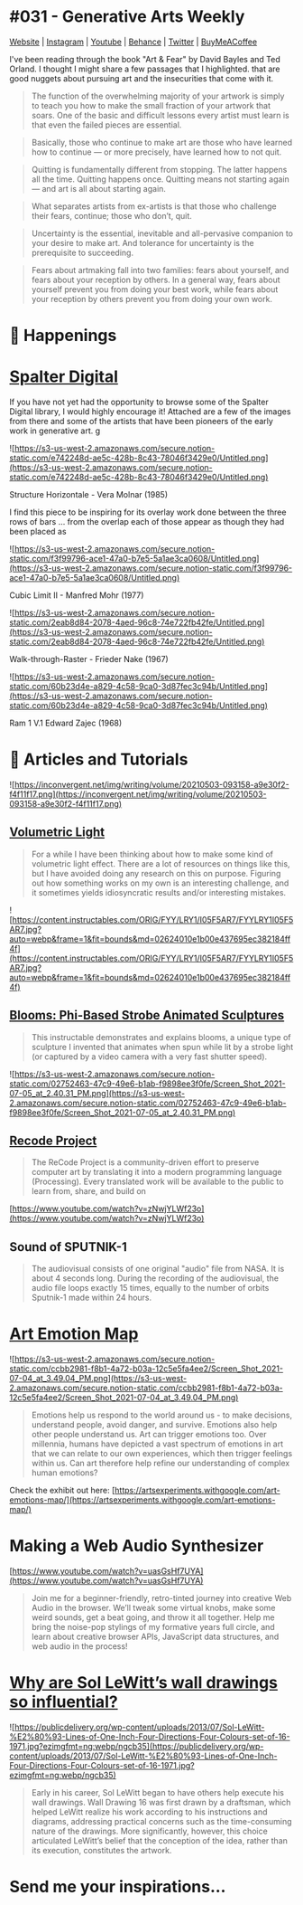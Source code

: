# #031 - Generative Arts Weekly

[Website](https://www.generativecollective.com/) |  [Instagram](https://www.instagram.com/generate.collective/) | [Youtube](https://www.youtube.com/channel/UCBOYyqA-mqyoTSJ8pO9sQiA) | [Behance](https://www.behance.net/generatecoll) | [Twitter](https://twitter.com/generatecoll) | [BuyMeACoffee](https://www.buymeacoffee.com/generatecoll)

I've been reading through the book "Art & Fear" by David Bayles and Ted Orland. I thought I might share a few passages that I highlighted.  that are good nuggets about pursuing art and the insecurities that come with it. 

> The function of the overwhelming majority of your artwork is simply to teach you how to make the small fraction of your artwork that soars. One of the basic and difficult lessons every artist must learn is that even the failed pieces are essential.
> 

                                                                                                                                                                                                                                                                                                                                                                                                                                                                                                                                                                                                                                                                                                                                                                                                                                                                                                                                                                                                                                                                                                                                                                                                                                                                                         

> Basically, those who continue to make art are those who have learned how to continue — or more precisely, have learned how to not quit.
> 

> Quitting is fundamentally different from stopping. The latter happens all the time. Quitting happens once. Quitting means not starting again — and art is all about starting again.
> 

> What separates artists from ex-artists is that those who challenge their fears, continue; those who don’t, quit.
> 

> Uncertainty is the essential, inevitable and all-pervasive companion to your desire to make art. And tolerance for uncertainty is the prerequisite to succeeding.
> 

> Fears about artmaking fall into two families: fears about yourself, and fears about your reception by others. In a general way, fears about yourself prevent you from doing your best work, while fears about your reception by others prevent you from doing your own work.
> 

# 📰 Happenings

# [Spalter Digital](https://spalterdigital.com/artworks/)

If you have not yet had the opportunity to browse some of the Spalter Digital library, I would highly encourage it! Attached are a few of the images from there and some of the artists that have been pioneers of the early work in generative art. g

![https://s3-us-west-2.amazonaws.com/secure.notion-static.com/e742248d-ae5c-428b-8c43-78046f3429e0/Untitled.png](https://s3-us-west-2.amazonaws.com/secure.notion-static.com/e742248d-ae5c-428b-8c43-78046f3429e0/Untitled.png)

Structure Horizontale - Vera Molnar (1985) 

I find this piece to be inspiring for its overlay work done between the three rows of bars ... from the overlap each of those appear as though they had been placed as 

![https://s3-us-west-2.amazonaws.com/secure.notion-static.com/f3f99796-ace1-47a0-b7e5-5a1ae3ca0608/Untitled.png](https://s3-us-west-2.amazonaws.com/secure.notion-static.com/f3f99796-ace1-47a0-b7e5-5a1ae3ca0608/Untitled.png)

Cubic Limit II - Manfred Mohr (1977)  

         

![https://s3-us-west-2.amazonaws.com/secure.notion-static.com/2eab8d84-2078-4aed-96c8-74e722fb42fe/Untitled.png](https://s3-us-west-2.amazonaws.com/secure.notion-static.com/2eab8d84-2078-4aed-96c8-74e722fb42fe/Untitled.png)

Walk-through-Raster - Frieder Nake (1967)

![https://s3-us-west-2.amazonaws.com/secure.notion-static.com/60b23d4e-a829-4c58-9ca0-3d87fec3c94b/Untitled.png](https://s3-us-west-2.amazonaws.com/secure.notion-static.com/60b23d4e-a829-4c58-9ca0-3d87fec3c94b/Untitled.png)

Ram 1 V.1 Edward Zajec (1968) 

# 🔖 Articles and Tutorials

![https://inconvergent.net/img/writing/volume/20210503-093158-a9e30f2-f4f11f17.png](https://inconvergent.net/img/writing/volume/20210503-093158-a9e30f2-f4f11f17.png)

## [Volumetric Light](https://inconvergent.net/2021/volumetric-light/)

> For a while I have been thinking about how to make some kind of volumetric light effect. There are a lot of resources on things like this, but I have avoided doing any research on this on purpose. Figuring out how something works on my own is an interesting challenge, and it sometimes yields idiosyncratic results and/or interesting mistakes.
> 

![https://content.instructables.com/ORIG/FYY/LRY1/I05F5AR7/FYYLRY1I05F5AR7.jpg?auto=webp&frame=1&fit=bounds&md=02624010e1b00e437695ec382184ff4f](https://content.instructables.com/ORIG/FYY/LRY1/I05F5AR7/FYYLRY1I05F5AR7.jpg?auto=webp&frame=1&fit=bounds&md=02624010e1b00e437695ec382184ff4f)

## [Blooms: Phi-Based Strobe Animated Sculptures](https://www.instructables.com/Blooming-Zoetrope-Sculptures/)

> This instructable demonstrates and explains blooms, a unique type of sculpture I invented that animates when spun while lit by a strobe light (or captured by a video camera with a very fast shutter speed).
> 

![https://s3-us-west-2.amazonaws.com/secure.notion-static.com/02752463-47c9-49e6-b1ab-f9898ee3f0fe/Screen_Shot_2021-07-05_at_2.40.31_PM.png](https://s3-us-west-2.amazonaws.com/secure.notion-static.com/02752463-47c9-49e6-b1ab-f9898ee3f0fe/Screen_Shot_2021-07-05_at_2.40.31_PM.png)

## [Recode Project](http://recodeproject.com/)

> The ReCode Project is a community-driven effort to preserve computer art by translating it into a modern programming language (Processing). Every translated work will be available to the public to learn from, share, and build on
> 

[https://www.youtube.com/watch?v=zNwjYLWf23o](https://www.youtube.com/watch?v=zNwjYLWf23o)

## Sound of SPUTNIK-1

> The audiovisual consists of one original "audio" file from NASA. It is about 4 seconds long. During the recording of the audiovisual, the audio file loops exactly 15 times, equally to the number of orbits Sputnik-1 made within 24 hours.
> 

# [Art Emotion Map](https://experiments.withgoogle.com/art-emotions-map)

![https://s3-us-west-2.amazonaws.com/secure.notion-static.com/ccbb2981-f8b1-4a72-b03a-12c5e5fa4ee2/Screen_Shot_2021-07-04_at_3.49.04_PM.png](https://s3-us-west-2.amazonaws.com/secure.notion-static.com/ccbb2981-f8b1-4a72-b03a-12c5e5fa4ee2/Screen_Shot_2021-07-04_at_3.49.04_PM.png)

> Emotions help us respond to the world around us - to make decisions, understand people, avoid danger, and survive. Emotions also help other people understand us.
Art can trigger emotions too. Over millennia, humans have depicted a vast spectrum of emotions in art that we can relate to our own experiences, which then trigger feelings within us. Can art therefore help refine our understanding of complex human emotions?
> 

Check the exhibit out here: [https://artsexperiments.withgoogle.com/art-emotions-map/](https://artsexperiments.withgoogle.com/art-emotions-map/)

# **Making a Web Audio Synthesizer**

[https://www.youtube.com/watch?v=uasGsHf7UYA](https://www.youtube.com/watch?v=uasGsHf7UYA)

> Join me for a beginner-friendly, retro-tinted journey into creative Web Audio in the browser. We’ll tweak some virtual knobs, make some weird sounds, get a beat going, and throw it all together. Help me bring the noise-pop stylings of my formative years full circle, and learn about creative browser APIs, JavaScript data structures, and web audio in the process!
> 

# [Why are Sol LeWitt’s wall drawings so influential?](https://publicdelivery.org/sol-lewitt-wall-drawings/)

![https://publicdelivery.org/wp-content/uploads/2013/07/Sol-LeWitt-%E2%80%93-Lines-of-One-Inch-Four-Directions-Four-Colours-set-of-16-1971.jpg?ezimgfmt=ng:webp/ngcb35](https://publicdelivery.org/wp-content/uploads/2013/07/Sol-LeWitt-%E2%80%93-Lines-of-One-Inch-Four-Directions-Four-Colours-set-of-16-1971.jpg?ezimgfmt=ng:webp/ngcb35)

> Early in his career, Sol LeWitt began to have others help execute his wall drawings. Wall Drawing 16 was first drawn by a draftsman, which helped LeWitt realize his work according to his instructions and diagrams, addressing practical concerns such as the time-consuming nature of the drawings. More significantly, however, this choice articulated LeWitt’s belief that the conception of the idea, rather than its execution, constitutes the artwork.
> 

# Send me your inspirations...